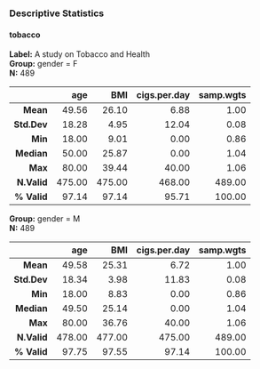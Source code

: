 ### Descriptive Statistics  
#### tobacco  
**Label:** A study on Tobacco and Health  
**Group:** gender = F  
**N:** 489  

|      &nbsp; |    age |    BMI | cigs.per.day | samp.wgts |
|------------:|-------:|-------:|-------------:|----------:|
|    **Mean** |  49.56 |  26.10 |         6.88 |      1.00 |
| **Std.Dev** |  18.28 |   4.95 |        12.04 |      0.08 |
|     **Min** |  18.00 |   9.01 |         0.00 |      0.86 |
|  **Median** |  50.00 |  25.87 |         0.00 |      1.04 |
|     **Max** |  80.00 |  39.44 |        40.00 |      1.06 |
| **N.Valid** | 475.00 | 475.00 |       468.00 |    489.00 |
| **% Valid** |  97.14 |  97.14 |        95.71 |    100.00 |

**Group:** gender = M  
**N:** 489  

|      &nbsp; |    age |    BMI | cigs.per.day | samp.wgts |
|------------:|-------:|-------:|-------------:|----------:|
|    **Mean** |  49.58 |  25.31 |         6.72 |      1.00 |
| **Std.Dev** |  18.34 |   3.98 |        11.83 |      0.08 |
|     **Min** |  18.00 |   8.83 |         0.00 |      0.86 |
|  **Median** |  49.50 |  25.14 |         0.00 |      1.04 |
|     **Max** |  80.00 |  36.76 |        40.00 |      1.06 |
| **N.Valid** | 478.00 | 477.00 |       475.00 |    489.00 |
| **% Valid** |  97.75 |  97.55 |        97.14 |    100.00 |
